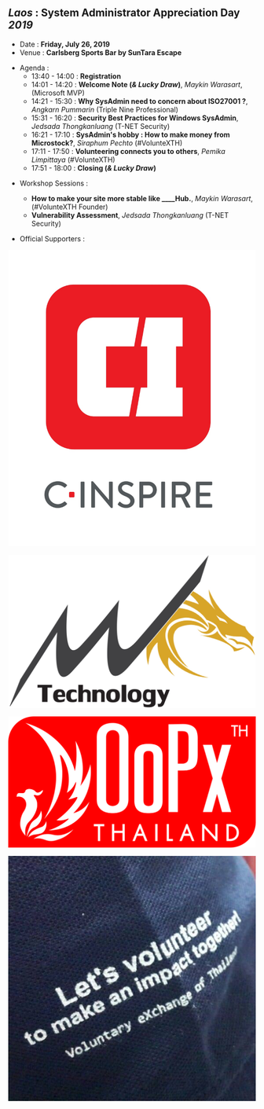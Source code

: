 ## ***Laos*** : System Administrator Appreciation Day ***2019***
+ Date : **Friday, July 26, 2019**
+ Venue : **Carlsberg Sports Bar by SunTara Escape**
- Agenda : 
  - 13:40 - 14:00 : **Registration**
  - 14:01 - 14:20 : **Welcome Note (*& Lucky Draw*)**, *Maykin Warasart*, (Microsoft MVP)
  - 14:21 - 15:30 : **Why SysAdmin need to concern about ISO27001 ?**, *Angkarn Pummarin* (Triple Nine Professional)
  - 15:31 - 16:20 : **Security Best Practices for Windows SysAdmin**, *Jedsada Thongkanluang* (T-NET Security)
  - 16:21 - 17:10 : **SysAdmin's hobby : How to make money from Microstock?**, *Siraphum Pechto* (#VolunteXTH)
  - 17:11 - 17:50 : **Volunteering connects you to others**, *Pemika Limpittaya* (#VolunteXTH)
  - 17:51 - 18:00 : **Closing (*& Lucky Draw*)**
 
 <a name="GitHubPages"></a>
- Workshop Sessions :
  - **How to make your site more stable like ____Hub.**, *Maykin Warasart*, (#VolunteXTH Founder)
  - **Vulnerability Assessment**, *Jedsada Thongkanluang* (T-NET Security)

- Official Supporters :

![](Supporters/C-Inspire.jpg "Thank you to our sponsors")

![](Supporters/Mangkone.jpg "Thank you to our sponsors")

![](Supporters/OoPx.png "Thank you to our sponsors")

![](Supporters/VolunteXTH.jpg "Thank you to our sponsors")
